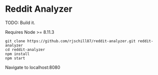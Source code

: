 # Reddit Analyzer

TODO: Build it.

Requires Node >= 8.11.3

```
git clone https://github.com/rjschill87/reddit-analyzer.git reddit-analyzer
cd reddit-analyzer
npm install
npm start
```

Navigate to localhost:8080